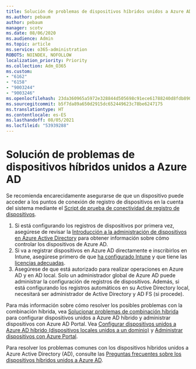 ```yaml
---
title: Solución de problemas de dispositivos híbridos unidos a Azure AD
ms.author: pebaum
author: pebaum
manager: scotv
ms.date: 08/06/2020
ms.audience: Admin
ms.topic: article
ms.service: o365-administration
ROBOTS: NOINDEX, NOFOLLOW
localization_priority: Priority
ms.collection: Adm_O365
ms.custom:
- "6162"
- "6158"
- "9003244"
- "9003246"
ms.openlocfilehash: 23da360965a5972e328844d505698c91ece61788240d8fdb8909fff3a7ef0d7f
ms.sourcegitcommit: b5f7da89a650d2915dc652449623c78be6247175
ms.translationtype: HT
ms.contentlocale: es-ES
ms.lasthandoff: 08/05/2021
ms.locfileid: "53939288"
---
```

# <a name="troubleshoot-hybrid-azure-ad-join"></a>Solución de problemas de dispositivos híbridos unidos a Azure AD

Se recomienda encarecidamente asegurarse de que un dispositivo puede acceder a los puntos de conexión de registro de dispositivos en la cuenta del sistema mediante el [Script de prueba de conectividad de registro de dispositivos](https://docs.microsoft.com/samples/azure-samples/testdeviceregconnectivity/testdeviceregconnectivity/).

1. Si está configurando los registros de dispositivos por primera vez, asegúrese de revisar la [Introducción a la administración de dispositivos en Azure Active Directory](https://docs.microsoft.com/samples/azure-samples/testdeviceregconnectivity/testdeviceregconnectivity/) para obtener información sobre cómo controlar los dispositivos de Azure AD.
1. Si va a registrar dispositivos en Azure AD directamente e inscribirlos en Intune, asegúrese primero de que [ha configurado Intune](https://docs.microsoft.com/mem/intune/enrollment/device-enrollment?WT.mc_id=Portal-Microsoft_Azure_Support) y que tiene las [licencias adecuadas](https://docs.microsoft.com/mem/intune/fundamentals/licenses-assign?WT.mc_id=Portal-Microsoft_Azure_Support).
1. Asegúrese de que está autorizado para realizar operaciones en Azure AD y en AD local. Solo un administrador global de Azure AD puede administrar la configuración de registros de dispositivos. Además, si está configurando los registros automáticos en su Active Directory local, necesitará ser administrador de Active Directory y AD FS (si procede).

Para más información sobre cómo resolver los posibles problemas con la combinación híbrida, vea [Solucionar problemas de combinación híbrida](https://docs.microsoft.com/azure/active-directory/devices/troubleshoot-hybrid-join-windows-current) para configurar dispositivos unidos a Azure AD híbrido y administrar dispositivos con Azure AD Portal. Vea [Configurar dispositivos unidos a Azure AD híbrido (dispositivos locales unidos a un dominio)](https://docs.microsoft.com/azure/active-directory/devices/hybrid-azuread-join-plan?WT.mc_id=Portal-Microsoft_Azure_Support) y [Administrar dispositivos con Azure Portal](https://docs.microsoft.com/azure/active-directory/devices/device-management-azure-portal?WT.mc_id=Portal-Microsoft_Azure_Support).

Para resolver los problemas comunes con los dispositivos híbridos unidos a Azure Active Directory (AD), consulte las [Preguntas frecuentes sobre los dispositivos híbridos unidos a Azure AD](https://docs.microsoft.com/azure/active-directory/devices/faq#hybrid-azure-ad-join-faq).
